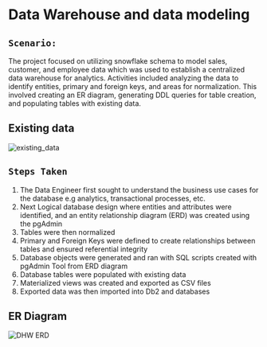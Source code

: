 # Data Warehouse and data modeling

## `Scenario:`
The project focused on utilizing snowflake schema to model sales, customer, and employee data which was used to establish a centralized data warehouse for analytics. Activities included analyzing the data to identify entities, primary and foreign keys, and areas for normalization. This involved creating an ER diagram, generating DDL queries for table creation, and populating tables with existing data.

## Existing data
![existing_data](https://github.com/Arshavin023/Data-Warehouse-design---data-modeling/assets/77532336/6cdc15f3-647a-4191-8d18-10a0eac2cc0a)


## `Steps Taken`
1. The Data Engineer first sought to understand the business use cases for the database e.g analytics, transactional processes, etc.
2. Next Logical database design where entities and attributes were identified, and an entity relationship diagram (ERD) was created using the pgAdmin
3. Tables were then normalized
4. Primary and Foreign Keys were defined to create relationships between tables and ensured referential integrity
5. Database objects were generated and ran with SQL scripts created with pgAdmin Tool from ERD diagram
6. Database tables were populated with existing data
7. Materialized views was created and exported as CSV files
8. Exported data was then imported into Db2 and  databases

## ER Diagram
![DHW ERD](https://github.com/Arshavin023/Data-Warehouse-design---data-modeling/assets/77532336/bbcdf2a8-200c-4122-a856-578964935008)
